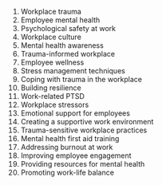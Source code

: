 1. Workplace trauma
2. Employee mental health
3. Psychological safety at work
4. Workplace culture
5. Mental health awareness
6. Trauma-informed workplace
7. Employee wellness
8. Stress management techniques
9. Coping with trauma in the workplace
10. Building resilience
11. Work-related PTSD
12. Workplace stressors
13. Emotional support for employees
14. Creating a supportive work environment
15. Trauma-sensitive workplace practices
16. Mental health first aid training
17. Addressing burnout at work
18. Improving employee engagement
19. Providing resources for mental health
20. Promoting work-life balance
